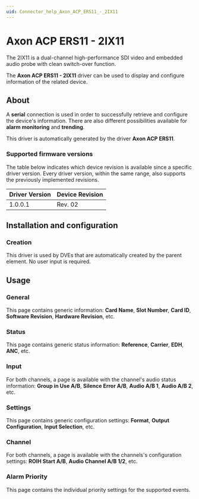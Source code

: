 ```yaml
---
uid: Connector_help_Axon_ACP_ERS11_-_2IX11
---
```


# Axon ACP ERS11 - 2IX11

The 2IX11 is a dual-channel high-performance SDI video and embedded audio probe with clean switch-over function.

The **Axon ACP ERS11 - 2IX11** driver can be used to display and configure information of the related device.

## About

A **serial** connection is used in order to successfully retrieve and configure the device's information. There are also different possibilities available for **alarm monitoring** and **trending**.

This driver is automatically generated by the driver **Axon ACP ERS11**.

### Supported firmware versions

The table below indicates which device revision is available since a specific driver version. Every driver version, within the same range, also supports the previously implemented revisions.

| **Driver Version** | **Device Revision** |
|--------------------|---------------------|
| 1.0.0.1            | Rev. 02             |

## Installation and configuration

### Creation

This driver is used by DVEs that are automatically created by the parent element. No user input is required.

## Usage

### General

This page contains generic information: **Card Name**, **Slot Number**, **Card ID**, **Software Revision**, **Hardware Revision**, etc.

### Status

This page contains generic status information: **Reference**, **Carrier**, **EDH**, **ANC**, etc.

### Input

For both channels, a page is available with the channel's audio status information: **Group in Use A/B**, **Silence Error A/B**, **Audio A/B 1**, **Audio A/B 2**, etc.

### Settings

This page contains generic configuration settings: **Format**, **Output Configuration**, **Input Selection**, etc.

### Channel

For both channels, a page is available with the channels's configuration settings: **ROIH Start A/B**, **Audio Channel A/B 1/2**, etc.

### Alarm Priority

This page contains the individual priority settings for the supported events.
